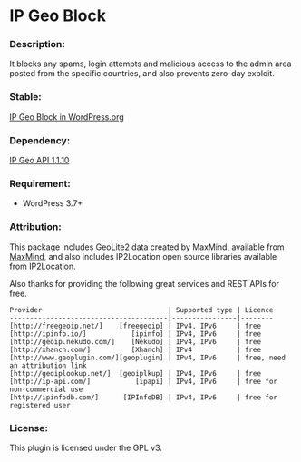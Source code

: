 IP Geo Block
==============

### Description:

It blocks any spams, login attempts and malicious access to the admin area 
posted from the specific countries, and also prevents zero-day exploit.

### Stable:

[IP Geo Block in WordPress.org][IPGB]

### Dependency:

[IP Geo API 1.1.10][IPGeoAPI]

### Requirement:

- WordPress 3.7+

### Attribution:

This package includes GeoLite2 data created by MaxMind, available from 
    [MaxMind][MaxMind],
and also includes IP2Location open source libraries available from 
    [IP2Location][IP2Loc].

Also thanks for providing the following great services and REST APIs for free.

    Provider                               | Supported type | Licence
    ---------------------------------------|----------------|--------
    [http://freegeoip.net/]    [freegeoip] | IPv4, IPv6     | free
    [http://ipinfo.io/]           [ipinfo] | IPv4, IPv6     | free
    [http://geoip.nekudo.com/]    [Nekudo] | IPv4, IPv6     | free
    [http://xhanch.com/]          [Xhanch] | IPv4           | free
    [http://www.geoplugin.com/][geoplugin] | IPv4, IPv6     | free, need an attribution link
    [http://geoiplookup.net/]  [geoiplkup] | IPv4, IPv6     | free
    [http://ip-api.com/]           [ipapi] | IPv4, IPv6     | free for non-commercial use
    [http://ipinfodb.com/]      [IPInfoDB] | IPv4, IPv6     | free for registered user

### License:

This plugin is licensed under the GPL v3.

[IPGB]:       https://wordpress.org/plugins/ip-geo-block/ "IP Geo Block — WordPress Plugins"
[freegeoip]:  http://freegeoip.net/ "freegeoip.net: FREE IP Geolocation Web Service"
[ipinfo]:     http://ipinfo.io/ "ipinfo.io - ip address information including geolocation, hostname and network details"
[Telize]:     http://www.telize.com/ "Telize - JSON IP and GeoIP REST API"
[IPJson]:     http://ip-json.rhcloud.com/ "Free IP Geolocation Web Service"
[Pycox]:      http://ip.pycox.com/ "Free IP Geolocation Web Service"
[Nekudo]:     http://geoip.nekudo.com/ "eoip.nekudo.com | Free IP geolocation API"
[Xhanch]:     http://xhanch.com/xhanch-api-ip-get-detail/ "Xhanch API - IP Get Detail | Xhanch Studio"
[geoplugin]:  http://www.geoplugin.com/ "geoPlugin to geolocate your visitors"
[ipapi]:      http://ip-api.com/ "IP-API.com - Free Geolocation API"
[IPInfoDB]:   http://ipinfodb.com/ "IPInfoDB | Free IP Address Geolocation Tools"
[MaxMind]:    http://www.maxmind.com "MaxMind - IP Geolocation and Online Fraud Prevention"
[IP2Loc]:     http://www.ip2location.com "IP Address Geolocation to Identify Website Visitor's Geographical Location"
[Cache]:      http://www.designbombs.com/top-wordpress-caching-plugins-compared/ "Top 6 Fastest WordPress Caching Plugins Compared (2016 Edition)"
[IPGeoAPI]:   https://github.com/tokkonopapa/WordPress-IP-Geo-API "GitHub - tokkonopapa/WordPress-IP-Geo-API: A class library combined with WordPress plugin IP Geo Block to handle geo-location database of Maxmind and IP2Location."
[geoiplkup]:  http://geoiplookup.net/ "What Is My IP Address | GeoIP Lookup"
